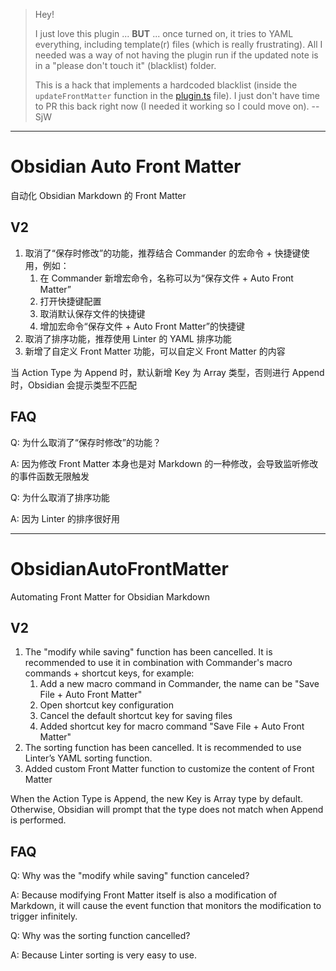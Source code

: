 > Hey!
>
> I just love this plugin ... **BUT** ... once turned on, it tries to YAML everything, including template(r) files (which is really frustrating).  All I needed was a way of not having the plugin run if the updated note is in a "please don't touch it" (blacklist) folder.
>
> This is a hack that implements a hardcoded blacklist (inside the `updateFrontMatter` function in the [plugin.ts](src/plugin.ts) file).  I just don't have time to PR this back right now (I needed it working so I could move on).  -- SjW
> 

---

# Obsidian Auto Front Matter

自动化 Obsidian Markdown 的 Front Matter

## V2

1. 取消了“保存时修改”的功能，推荐结合 Commander 的宏命令 + 快捷键使用，例如：
   1. 在 Commander 新增宏命令，名称可以为“保存文件 + Auto Front Matter”
   1. 打开快捷键配置
   1. 取消默认保存文件的快捷键
   1. 增加宏命令“保存文件 + Auto Front Matter”的快捷键
1. 取消了排序功能，推荐使用 Linter 的 YAML 排序功能
1. 新增了自定义 Front Matter 功能，可以自定义 Front Matter 的内容

当 Action Type 为 Append 时，默认新增 Key 为 Array 类型，否则进行 Append 时，Obsidian 会提示类型不匹配

## FAQ

Q: 为什么取消了“保存时修改”的功能？

A: 因为修改 Front Matter 本身也是对 Markdown 的一种修改，会导致监听修改的事件函数无限触发

Q: 为什么取消了排序功能

A: 因为 Linter 的排序很好用

---

# ObsidianAutoFrontMatter

Automating Front Matter for Obsidian Markdown

## V2

1. The "modify while saving" function has been cancelled. It is recommended to use it in combination with Commander's macro commands + shortcut keys, for example:
   1. Add a new macro command in Commander, the name can be "Save File + Auto Front Matter"
   1. Open shortcut key configuration
   1. Cancel the default shortcut key for saving files
   1. Added shortcut key for macro command "Save File + Auto Front Matter"
1. The sorting function has been cancelled. It is recommended to use Linter’s YAML sorting function.
1. Added custom Front Matter function to customize the content of Front Matter

When the Action Type is Append, the new Key is Array type by default. Otherwise, Obsidian will prompt that the type does not match when Append is performed.

## FAQ

Q: Why was the "modify while saving" function canceled?

A: Because modifying Front Matter itself is also a modification of Markdown, it will cause the event function that monitors the modification to trigger infinitely.

Q: Why was the sorting function cancelled?

A: Because Linter sorting is very easy to use.
